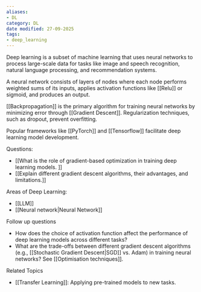 ```yaml
---
aliases:
- DL
category: DL
date modified: 27-09-2025
tags:
- deep_learning
---
```

Deep learning is a subset of machine learning that uses neural networks to process large-scale data for tasks like image and speech recognition, natural language processing, and recommendation systems. 
 
 A neural network consists of layers of nodes where each node performs weighted sums of its inputs, applies activation functions like [[Relu]] or sigmoid, and produces an output. 
 
 [[Backpropagation]] is the primary algorithm for training neural networks by minimizing error through [[Gradient Descent]]. Regularization techniques, such as dropout, prevent overfitting. 
 
 Popular frameworks like [[PyTorch]] and [[Tensorflow]] facilitate deep learning model development.

Questions:
- [[What is the role of gradient-based optimization in training deep learning models. ]]
- [[Explain different gradient descent algorithms, their advantages, and limitations.]]

Areas of Deep Learning:
- [[LLM]]
- [[Neural network|Neural Network]]

Follow up questions
 - How does the choice of activation function affect the performance of deep learning models across different tasks?
 - What are the trade-offs between different gradient descent algorithms (e.g., [[Stochastic Gradient Descent|SGD]] vs. Adam) in training neural networks? See [[Optimisation techniques]].

Related Topics
 - [[Transfer Learning]]: Applying pre-trained models to new tasks.

